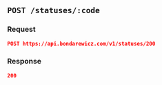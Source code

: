 ## `POST /statuses/:code`

### Request

```json
POST https://api.bondarewicz.com/v1/statuses/200
```

### Response

```json
200
```